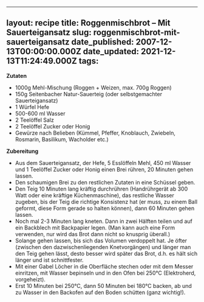______________________________________________________________________

## layout: recipe title: Roggenmischbrot – Mit Sauerteigansatz slug: roggenmischbrot-mit-sauerteigansatz date_published: 2007-12-13T00:00:00.000Z date_updated: 2021-12-13T11:24:49.000Z tags:

**Zutaten**

- 1000g Mehl-Mischung (Roggen + Weizen, max. 700g Roggen)
- 150g Seitenbacher Natur-Sauerteig (oder selbstgemachter Sauerteigansatz)
- 1 Würfel Hefe
- 500-600 ml Wasser
- 2 Teelöffel Salz
- 2 Teelöffel Zucker oder Honig
- Gewürze nach Belieben (Kümmel, Pfeffer, Knoblauch, Zwiebeln, Rosmarin, Basilikum, Wacholder etc.)

**Zubereitung**

- Aus dem Sauerteigansatz, der Hefe, 5 Esslöffeln Mehl, 450 ml Wasser und 1 Teelöffel Zucker oder
  Honig einen Brei rühren, 20 Minuten gehen lassen.
- Den schaumigen Brei zu den restlichen Zutaten in eine Schüssel geben.
- Den Teig 10 Minuten lang kräftig durchrühren (Handrührgerät ab 300 Watt oder eine kräftige
  Küchenmaschine), das restliche Wasser zugeben, bis der Teig die richtige Konsistenz hat (er muss,
  zu einem Ball geformt, diese Form gerade so halten können), dann 60 Minuten gehen lassen.
- Noch mal 2-3 Minuten lang kneten. Dann in zwei Hälften teilen und auf ein Backblech mit Backpapier
  legen. (Man kann auch eine Form verwenden, nur wird das Brot dann nicht so knusprig überall.)
- Solange gehen lassen, bis sich das Volumen verdoppelt hat. Je öfter (zwischen den
  dazwischenliegenden Knetvorgängen) und länger man den Teig gehen lässt, desto besser wird später
  das Brot, d.h. es hält sich länger und ist schnittfester.
- Mit einer Gabel Löcher in die Oberfläche stechen oder mit dem Messer einritzen, mit Wasser
  bepinseln und in den Ofen bei 250°C (Elektroherd, vorgeheizt).
- Erst 10 Minuten bei 250°C, dann 50 Minuten bei 180°C backen, ab und zu Wasser in den Backofen auf
  den Boden schütten (ganz wichtig!).
